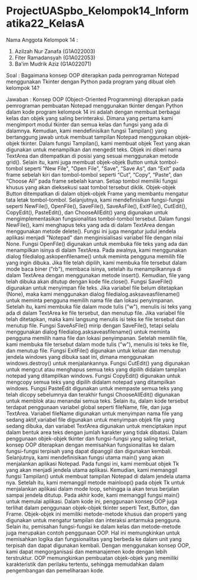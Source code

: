 # ProjectUASpbo_Kelompok14_Informatika22_KelasA

Nama Anggota Kelompok 14 :
1. Azilzah Nur Zanafa  (G1A022003)
2. Fiter Ramadansyah   (G1A022053)
3. Ba'im Mudrik Aziz   (G1A022071)

Soal :
Bagaimana konsep OOP diterapkan pada pemrograman Notepad menggunakan Tkinter dengan Python pada program yang dibuat oleh kelompok 14?

Jawaban :
Konsep OOP (Object-Oriented Programming) diterapkan pada pemrograman pembuatan Notepad menggunakan tkinter dengan Python dalam kode program kelompok 14 ini adalah dengan membuat berbagai kelas dan objek yang saling berinteraksi. Dimana yang pertama kami mengimport modul tkinter dan semua kelas dan fungsi yang ada di dalamnya. Kemudian, kami mendefinisikan fungsi Tampilan() yang bertanggung jawab untuk membuat tampilan Notepad menggunakan objek-objek tkinter.
Dalam fungsi Tampilan(), kami membuat objek Text yang akan digunakan untuk menampilkan dan mengedit teks. Objek ini diberi nama TextArea dan ditempatkan di posisi yang sesuai menggunakan metode grid(). Selain itu, kami juga membuat objek-objek Button untuk tombol-tombol seperti "New File", "Open File", "Save", “Save As”, dan “Exit” pada frame sebelah kiri dan tombol-tombol seperti “Cut”, “Copy”, “Paste”, dan “Choose All” pada frame sebelah kanan. Setiap tombol memiliki fungsi khusus yang akan dieksekusi saat tombol tersebut diklik. Objek-objek Button ditempatkan di dalam objek-objek Frame yang membantu mengatur tata letak tombol-tombol. Selanjutnya, kami mendefinisikan fungsi-fungsi seperti NewFile(), OpenFile(), SaveFile(), SaveAsFile(), ExitFile(), CutEdit(), CopyEdit(), PasteEdit(), dan ChooseAllEdit() yang digunakan untuk mengimplementasikan fungsionalitas tombol-tombol tersebut.
Dalam fungsi NewFile(), kami menghapus teks yang ada di dalam TextArea dengan menggunakan metode delete(). Fungsi ini juga mengatur judul jendela aplikasi menjadi "Notepad" dan menginisialisasi variabel file dengan nilai None. Fungsi OpenFile() digunakan untuk membuka file teks yang ada dan menampilkan isinya di dalam TextArea. Pada awalnya, kami menggunakan dialog filedialog.askopenfilename() untuk meminta pengguna memilih file yang ingin dibuka. Jika file telah dipilih, kami membuka file tersebut dalam mode baca biner ("rb"), membaca isinya, setelah itu menampilkannya di dalam TextArea dengan menggunakan metode insert(). Kemudian, file yang telah dibuka akan ditutup dengan kode file.close().
Fungsi SaveFile() digunakan untuk menyimpan file teks. Jika variabel file belum ditetapkan (None), maka kami menggunakan dialog filedialog.asksaveasfilename() untuk meminta pengguna memilih nama file dan lokasi penyimpanan. Setelah itu, kami membuka file dalam mode tulis ("w"), menulis isi teks yang ada di dalam TextArea ke file tersebut, dan menutup file. Jika variabel file telah ditetapkan, maka kami langsung menulis isi teks ke file tersebut dan menutup file. Fungsi SaveAsFile() mirip dengan SaveFile(), tetapi selalu menggunakan dialog filedialog.asksaveasfilename() untuk meminta pengguna memilih nama file dan lokasi penyimpanan. Setelah memilih file, kami membuka file tersebut dalam mode tulis ("w"), menulis isi teks ke file, dan menutup file.
Fungsi ExitFile() digunakan untuk keluar dan menutup jendela windows yang dibuka saat ini, dimana menggunakan windows.destroy() untuk menjalankannya. Fungsi CutEdit() yang digunakan untuk mengcut atau menghapus semua teks yang dipilih didalam tampilan notepad yang ditampilkan windows. Fungsi CopyEdit() digunakan untuk mengcopy semua teks yang dipilih didalam notepad yang ditampilkan windows. Fungsi PasteEdit digunakan untuk mempaste semua teks yang telah dicopy sebelumnya dan terakhir fungsi ChooseAllEdit() digunakan untuk memblok atau menandai semua teks.
Selain itu, dalam kode tersebut terdapat penggunaan variabel global seperti fileName, file, dan juga TextArea. Variabel fileName digunakan untuk menyimpan nama file yang sedang aktif,variabel file digunakan untuk menyimpan objek file yang sedang dibuka, dan variabel TextArea digunakan untuk menciptakan input dalam bentuk area teks dengan jumlah karakter yang tidak dibatasi. Dalam penggunaan objek-objek tkinter dan fungsi-fungsi yang saling terkait, konsep OOP diterapkan dengan memisahkan fungsionalitas ke dalam fungsi-fungsi terpisah yang dapat dipanggil dan digunakan kembali.
Selanjutnya, kami mendefinisikan fungsi utama main() yang akan menjalankan aplikasi Notepad. Pada fungsi ini, kami membuat objek Tk yang akan menjadi jendela utama aplikasi. Kemudian, kami memanggil fungsi Tampilan() untuk membuat tampilan Notepad di dalam jendela utama nya. Setelah itu, kami memanggil metode mainloop() pada objek Tk untuk menjalankan aplikasi dalam mode loop, sehingga ia akan terus berjalan sampai jendela ditutup. Pada akhir kode, kami memanggil fungsi main() untuk memulai aplikasi.
Dalam kode ini, penggunaan konsep OOP juga terlihat dalam penggunaan objek-objek tkinter seperti Text, Button, dan Frame. Objek-objek ini memiliki metode-metode khusus dan properti yang digunakan untuk mengatur tampilan dan interaksi antarmuka pengguna. Selain itu, pemisahan fungsi-fungsi ke dalam kelas dan metode-metode juga merupakan contoh penggunaan OOP. Hal ini memungkinkan untuk memisahkan logika dan fungsionalitas yang berbeda ke dalam unit yang terpisah dan dapat digunakan kembali. Dengan menggunakan konsep OOP, kami dapat mengorganisasi dan memanajemen kode dengan lebih terstruktur. OOP memungkinkan pembuatan objek-objek yang memiliki karakteristik dan perilaku tertentu, sehingga memudahkan dalam pengembangan dan pemeliharaan kode.

